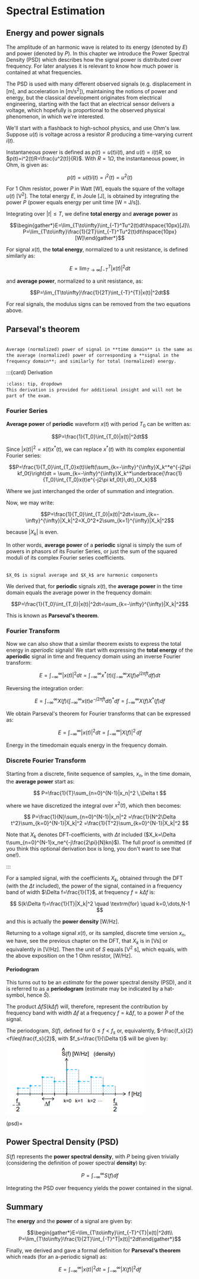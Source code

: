 # Spectral Estimation

## Energy and power signals

The amplitude of an harmonic wave is related to its energy (denoted by $E$) and power (denoted by $P$).
In this chapter we introduce the Power Spectral Density (PSD) which describes how the signal power is distributed over frequency.
For later analyses it is relevant to know how much power is contained at what frequencies.
 
The PSD is used with many different observed signals (e.g. displacement in [m], and acceleration in [m/s<sup>2</sup>]), maintaining the notions of
power and energy, but the classical development originates from electrical engineering, starting with the fact that an electrical sensor delivers a voltage, which hopefully
is proportional to the observed physical phenomenon, in which we're interested.
 
We'll start with a flashback to high-school physics, and use Ohm's law. Suppose $u(t)$ is voltage across a resistor $R$ producing a time-varying current $i(t)$.

Instantaneous power is defined as $p(t)=u(t)i(t)$, and $u(t)=i(t)R$, so $p(t)=i^2(t)R=\frac{u^2(t)}{R}$. With $R=1\Omega$, the instantaneous power, in Ohm, is given as:

$$p(t)=u(t)i(t)=i^2(t)=u^2(t)$$

For 1 Ohm resistor, power $P$ in Watt [W], equals the square of the voltage $u(t)$ [V<sup>2</sup>].
The total energy $E$, in Joule [J], is obtained by integrating the power $P$ (power equals energy per unit time [W = J/s]).

Integrating over $|t|\leq T$, we define **total energy** and **average power** as

$$\begin{gather*}E=\lim_{T\to\infty}\int_{-T}^Tu^2(t)dt\hspace{10px}[J]\\ P=\lim_{T\to\infty}\frac{1}{2T}\int_{-T}^Tu^2(t)dt\hspace{10px}[W]\end{gather*}$$

For signal $x(t)$, the **total energy**, normalized to a unit resistance, is defined similarly as:

$$E=\lim_{T\to\infty}\int_{-T}^T|x(t)|^2dt$$

and **average power**, normalized to a unit resistance, as:

$$P=\lim_{T\to\infty}\frac{1}{2T}\int_{-T}^{T}|x(t)|^2dt$$

For real signals, the modulus signs can be removed from the two equations above.

## Parseval's theorem

```{admonition} Definition

Average (normalized) power of signal in **time domain** is the same as the average (normalized) power of corresponding a **signal in the frequency domain**; and similarly for total (normalized) energy.
```

:::{card} Derivation

```{admonition} MUDE Exam Information
:class: tip, dropdown
This derivation is provided for additional insight and will not be part of the exam.
```

### Fourier Series

**Average power** of **periodic** waveform $x(t)$ with period $T_0$ can be written as:

$$P=\frac{1}{T_0}\int_{T_0}|x(t)|^2dt$$

Since $|x(t)|^2=x(t)x^*(t)$, we can replace $x^*(t)$ with its complex exponential Fourier series:

$$P=\frac{1}{T_0}\int_{T_0}x(t)\left(\sum_{k=-\infty}^{\infty}X_k^*e^{-j2\pi kf_0t}\right)dt = \sum_{k=-\infty}^{\infty}X_k^*\underbrace{\frac{1}{T_0}\int_{T_0}x(t)e^{-j2\pi kf_0t}\,dt}_{X_k}$$

Where we just interchanged the order of summation and integration.

Now, we may write:

$$P=\frac{1}{T_0}\int_{T_0}|x(t)|^2dt=\sum_{k=-\infty}^{\infty}|X_k|^2=X_0^2+2\sum_{k=1}^{\infty}|X_k|^2$$

because $|X_k|$ is even.

In other words, **average power** of a **periodic** signal is simply the sum of powers in phasors of its Fourier Series, or just the sum of the squared moduli of its complex Fourier series coefficients.

```{note}

$X_0$ is signal average and $X_k$ are harmonic components

```

We derived that, for **periodic** signals $x(t)$, the **average power** in the time domain equals the average power in the frequency domain:

$$P=\frac{1}{T_0}\int_{T_0}|x(t)|^2dt=\sum_{k=-\infty}^{\infty}|X_k|^2$$

This is known as **Parseval's theorem**.

### Fourier Transform

Now we can also show that a similar theorem exists to express the total energy in *aperiodic* signals! We start with expressing the **total energy** of the **aperiodic** signal in time and frequency domain using an inverse Fourier transform:

$$E=\int_{-\infty}^{\infty}|x(t)|^2dt=\int_{-\infty}^{\infty}x^*(t)\left(\int_{-\infty}^{\infty}X(f)e^{j2\pi ft}df\right)dt$$

Reversing the integration order:

$$E=\int_{-\infty}^{\infty}X(f)\left(\int_{-\infty}^{\infty}x(t)e^{-j2\pi ft}dt\right)^*df=\int_{-\infty}^{\infty}X(f)X^*(f)df$$

We obtain Parseval's theorem for Fourier transforms that can be expressed as:

$$E=\int_{-\infty}^{\infty}|x(t)|^2dt=\int_{-\infty}^{\infty}|X(f)|^2\,df$$

Energy in the timedomain equals energy in the frequency domain.

### Discrete Fourier Transform

Starting from a discrete, finite sequence of samples, $x_n$, in the time domain, the **average power** start as:

$$
P=\frac{1}{T}\sum_{n=0}^{N-1}|x_n|^2 \,\Delta t
$$

where we have discretized the integral over $x^2(t)$, which then becomes:

$$
P=\frac{1}{N}\sum_{n=0}^{N-1}|x_n|^2
=\frac{1}{N^2\Delta t^2}\sum_{k=0}^{N-1}|X_k|^2
=\frac{1}{T^2}\sum_{k=0}^{N-1}|X_k|^2
$$

Note that $X_k$ denotes DFT-coefficients, with $\Delta t$ included ($X_k=\Delta t\sum_{n=0}^{N-1}x_ne^{-j\frac{2\pi}{N}kn}$). The full proof is ommitted (if you think this optional derivation box is long, you don't want to see that one!).

:::

For a sampled signal, with the coefficients $X_k$, obtained through the DFT (with the $\Delta t$ included), the power of the signal, contained in a frequency band of width $\Delta f=\frac{1}{T}$, at frequency $f=k\Delta f$ is:

$$
S(k\Delta f)=\frac{1}{T}|X_k|^2 \quad \textrm{for} \quad k=0,\dots,N-1
$$

and this is actually the **power density** [W/Hz].

Returning to a voltage signal $x(t)$, or its sampled, discrete time version $x_n$, we have, see the previous chapter on the DFT,
that $X_k$ is in [Vs] or equivalently in [V/Hz]. Then the unit of $S$ equals [V<sup>2</sup> s], which equals, with the above exposition on the 1 Ohm resistor, [W/Hz].

#### Periodogram

This turns out to be an *estimate* for the power spectral density (PSD), and it is referred to as a **periodogram** (estimate may be indicated by a hat-symbol, hence $\hat{S}$).

The product $\Delta fS(k\Delta f)$ will, therefore, represent the contribution by frequency band with width $\Delta f$ at a frequency $f=k\Delta f$, to a power $P$ of the signal.

The periodogram, $S(f)$, defined for $0\leq f<f_s$ or, equivalently, $-\frac{f_s}{2}<f\leq\frac{f_s}{2}$, with $f_s=\frac{1}{\Delta t}$ will be given by:

![periodogram](./figs/periodogram.png "periodogram")

(psd)=
## Power Spectral Density (PSD)

<!-- Over a limited time duration, $T$, one can still use the notion of **power** for energy signals:

$$\underbrace{x_T(t)}_{\text{truncated}}=\begin{cases}x(t):-\frac{T}{2}<t<\frac{T}{2}\\ 0: \text{otherwise}\end{cases}$$

Therefore:

$$P=\lim_{T\to\infty}\frac{1}{T}\int_{-\frac{T}{2}}^{\frac{T}{2}}|x(t)|^2dt=\lim_{T\to\infty}\int_{-\infty}^{\infty}|x_T(t)|^2dt$$

and, using Parseval's theorem:

$$P=\lim_{T\to\infty}\frac{1}{T}\int_{-\infty}^{\infty}|X_T(f)|^2df=\int_{-\infty}^{\infty}\underbrace{\lim_{T\to\infty}\frac{|X_T(f)|^2}{T}}_{S(f)}df$$ -->

$S(f)$ represents the **power spectral density**, with $P$ being given trivially (considering the definition of power spectral **density**) by:

$$P=\int_{-\infty}^{\infty}S(f)df$$

Integrating the PSD over frequency yields the power contained in the signal.

## Summary

The **energy** and the **power** of a signal are given by:

$$\begin{gather*}E=\lim_{T\to\infty}\int_{-T}^{T}|x(t)|^2dt\\ P=\lim_{T\to\infty}\frac{1}{2T}\int_{-T}^T|x(t)|^2dt\end{gather*}$$

Finally, we derived and gave a formal definition for **Parseval's theorem** which reads (for an a-periodic signal) as:

$$E=\int_{-\infty}^{\infty}|x(t)|^2dt=\int_{-\infty}^{\infty}|X(f)|^2df$$